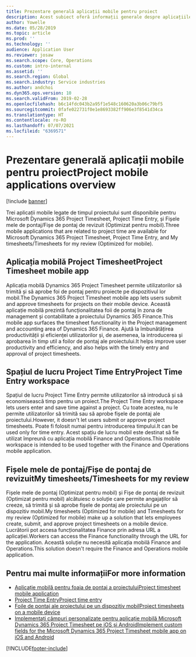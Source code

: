 ```yaml
---
title: Prezentare generală aplicații mobile pentru proiect
description: Acest subiect oferă informații generale despre aplicațiile legate de timpul proiectului pentru Microsoft Dynamics 365 Project Timesheet, Project Time Entry și Fișele mele de pontaj/Fișe de pontaj care sunt disponibile pe un dispozitiv mobil.
author: Yowelle
ms.date: 05/28/2019
ms.topic: article
ms.prod: ''
ms.technology: ''
audience: Application User
ms.reviewer: josaw
ms.search.scope: Core, Operations
ms.custom: intro-internal
ms.assetid: ''
ms.search.region: Global
ms.search.industry: Service industries
ms.author: andchoi
ms.dyn365.ops.version: 10
ms.search.validFrom: 2019-02-28
ms.openlocfilehash: b6c14fdc043b2a95f1e548c160620a3b06c79bf5
ms.sourcegitcommit: 0fafe022731f0e1e8693382ff906e3f8541d34ca
ms.translationtype: HT
ms.contentlocale: ro-RO
ms.lasthandoff: 07/07/2021
ms.locfileid: "6369571"
---
```

# <a name="project-mobile-applications-overview"></a><span data-ttu-id="45b23-103">Prezentare generală aplicații mobile pentru proiect</span><span class="sxs-lookup"><span data-stu-id="45b23-103">Project mobile applications overview</span></span>

[!include [banner](../includes/banner.md)]

<span data-ttu-id="45b23-104">Trei aplicații mobile legate de timpul proiectului sunt disponibile pentru Microsoft Dynamics 365 Project Timesheet, Project Time Entry, și Fișele mele de pontaj/Fișe de pontaj de revizuit (Optimizat pentru mobil).</span><span class="sxs-lookup"><span data-stu-id="45b23-104">Three mobile applications that are related to project time are available for Microsoft Dynamics 365 Project Timesheet, Project Time Entry, and My timesheets/Timesheets for my review (Optimized for mobile).</span></span>

## <a name="project-timesheet-mobile-app"></a><span data-ttu-id="45b23-105">Aplicația mobilă Project Timesheet</span><span class="sxs-lookup"><span data-stu-id="45b23-105">Project Timesheet mobile app</span></span>

<span data-ttu-id="45b23-106">Aplicația mobilă Dynamics 365 Project Timesheet permite utilizatorilor să trimită și să aprobe foi de pontaj pentru proiecte pe dispozitivul lor mobil.</span><span class="sxs-lookup"><span data-stu-id="45b23-106">The Dynamics 365 Project Timesheet mobile app lets users submit and approve timesheets for projects on their mobile device.</span></span> <span data-ttu-id="45b23-107">Această aplicație mobilă prezintă funcționalitatea foii de pontaj în zona de management și contabilitate a proiectului Dynamics 365 Finance.</span><span class="sxs-lookup"><span data-stu-id="45b23-107">This mobile app surfaces the timesheet functionality in the Project management and accounting area of Dynamics 365 Finance.</span></span> <span data-ttu-id="45b23-108">Ajută la îmbunătățirea productivității și eficienței utilizatorilor și, de asemenea, la introducerea și aprobarea în timp util a foilor de pontaj ale proiectului.</span><span class="sxs-lookup"><span data-stu-id="45b23-108">It helps improve user productivity and efficiency, and also helps with the timely entry and approval of project timesheets.</span></span>

## <a name="project-time-entry-workspace"></a><span data-ttu-id="45b23-109">Spațiul de lucru Project Time Entry</span><span class="sxs-lookup"><span data-stu-id="45b23-109">Project Time Entry workspace</span></span>

<span data-ttu-id="45b23-110">Spațiul de lucru Project Time Entry permite utilizatorilor să introducă și să economisească timp pentru un proiect.</span><span class="sxs-lookup"><span data-stu-id="45b23-110">The Project Time Entry workspace lets users enter and save time against a project.</span></span> <span data-ttu-id="45b23-111">Cu toate acestea, nu le permite utilizatorilor să trimită sau să aprobe fișele de pontaj ale proiectului.</span><span class="sxs-lookup"><span data-stu-id="45b23-111">However, it doesn't let users submit or approve project timesheets.</span></span> <span data-ttu-id="45b23-112">Poate fi folosit numai pentru introducerea timpului.</span><span class="sxs-lookup"><span data-stu-id="45b23-112">It can be used only for time entry.</span></span> <span data-ttu-id="45b23-113">Acest spațiu de lucru mobil este destinat să fie utilizat împreună cu aplicația mobilă Finance and Operations.</span><span class="sxs-lookup"><span data-stu-id="45b23-113">This mobile workspace is intended to be used together with the Finance and Operations mobile application.</span></span>

## <a name="my-timesheetstimesheets-for-my-review"></a><span data-ttu-id="45b23-114">Fișele mele de pontaj/Fișe de pontaj de revizuit</span><span class="sxs-lookup"><span data-stu-id="45b23-114">My timesheets/Timesheets for my review</span></span>

<span data-ttu-id="45b23-115">Fișele mele de pontaj (Optimizat pentru mobil) și Fișe de pontaj de revizuit (Optimizat pentru mobil) alcătuiesc o soluție care permite angajaților să creeze, să trimită și să aprobe fișele de pontaj ale proiectului pe un dispozitiv mobil.</span><span class="sxs-lookup"><span data-stu-id="45b23-115">My timesheets (Optimized for mobile) and Timesheets for my review (Optimized for mobile) make up a solution that lets employees create, submit, and approve project timesheets on a mobile device.</span></span> <span data-ttu-id="45b23-116">Lucrătorii pot accesa funcționalitatea Finance prin adresa URL a aplicației.</span><span class="sxs-lookup"><span data-stu-id="45b23-116">Workers can access the Finance functionality through the URL for the application.</span></span> <span data-ttu-id="45b23-117">Această soluție nu necesită aplicația mobilă Finance and Operations.</span><span class="sxs-lookup"><span data-stu-id="45b23-117">This solution doesn't require the Finance and Operations mobile application.</span></span>

## <a name="for-more-information"></a><span data-ttu-id="45b23-118">Pentru mai multe informații</span><span class="sxs-lookup"><span data-stu-id="45b23-118">For more information</span></span>

- [<span data-ttu-id="45b23-119">Aplicație mobilă pentru foaia de pontaj a proiectului</span><span class="sxs-lookup"><span data-stu-id="45b23-119">Project timesheet mobile application</span></span>](project-timesheet.md)
- [<span data-ttu-id="45b23-120">Project Time Entry</span><span class="sxs-lookup"><span data-stu-id="45b23-120">Project time entry</span></span>]( project-time-entry-mobile-workspace.md)
- [<span data-ttu-id="45b23-121">Foile de pontaj ale proiectului pe un dispozitiv mobil</span><span class="sxs-lookup"><span data-stu-id="45b23-121">Project timesheets on a mobile device</span></span>](Mobile-timesheets.md)
- [<span data-ttu-id="45b23-122">Implementați câmpuri personalizate pentru aplicație mobilă Microsoft Dynamics 365 Project Timesheet pe iOS și Android</span><span class="sxs-lookup"><span data-stu-id="45b23-122">Implement custom fields for the Microsoft Dynamics 365 Project Timesheet mobile app on iOS and Android</span></span>](custom-fields-mobile.md)


[!INCLUDE[footer-include](../includes/footer-banner.md)]